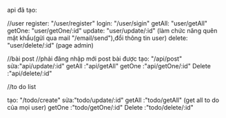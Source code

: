 api đã tạo:

//user
register: "/user/register"
login: "/user/sigin"
getAll: "user/getAll"
getOne: "user/getOne/:id"
update: "user/update/:id" (làm chức năng quên mật khẩu(gửi qua mail "/email/send"),đổi thông tin user)
delete: "user/delete/:id" (page admin)

//bài post
//phải đăng nhập mới post bài được
tạo: "/api/post"
sửa:"api/update/:id"
getAll :"api/getAll"
getOne :"api/getOne/:id"
Delete :"api/delete/:id"

//to do list

tạo: "/todo/create"
sửa:"todo/update/:id"
getAll :"todo/getAll" (get all to do của mọi user)
getOne :"todo/getOne/:id"
Delete :"todo/delete/:id"

